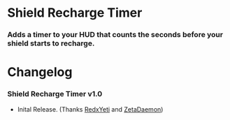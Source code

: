 # Shield Recharge Timer
### Adds a timer to your HUD that counts the seconds before your shield starts to recharge.

# Changelog

### Shield Recharge Timer v1.0
- Inital Release. (Thanks [RedxYeti](https://github.com/RedxYeti) and [ZetaDaemon](https://github.com/ZetaDaemon))
